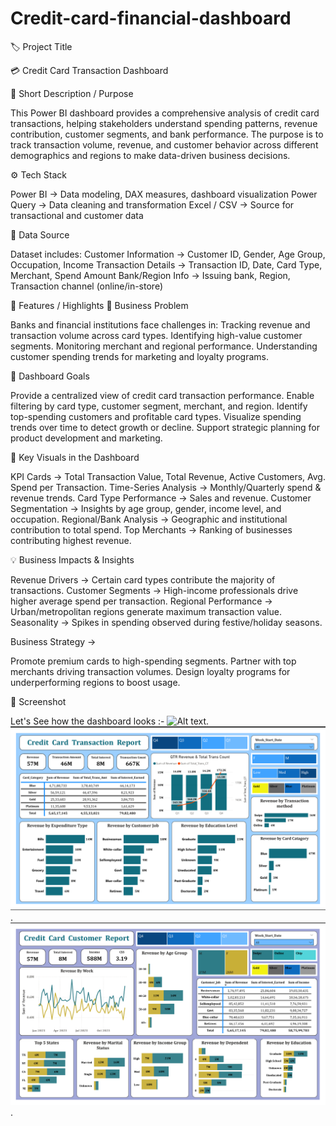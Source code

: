 # Credit-card-financial-dashboard

🏷️ Project Title

💳 Credit Card Transaction Dashboard

📝 Short Description / Purpose

This Power BI dashboard provides a comprehensive analysis of credit card transactions, helping stakeholders understand spending patterns, revenue contribution, customer segments, and bank performance.
The purpose is to track transaction volume, revenue, and customer behavior across different demographics and regions to make data-driven business decisions.

⚙️ Tech Stack

Power BI → Data modeling, DAX measures, dashboard visualization
Power Query → Data cleaning and transformation
Excel / CSV → Source for transactional and customer data

📂 Data Source

Dataset includes:
Customer Information → Customer ID, Gender, Age Group, Occupation, Income
Transaction Details → Transaction ID, Date, Card Type, Merchant, Spend Amount
Bank/Region Info → Issuing bank, Region, Transaction channel (online/in-store)

🌟 Features / Highlights
🔎 Business Problem

Banks and financial institutions face challenges in:
Tracking revenue and transaction volume across card types.
Identifying high-value customer segments.
Monitoring merchant and regional performance.
Understanding customer spending trends for marketing and loyalty programs.

🎯 Dashboard Goals

Provide a centralized view of credit card transaction performance.
Enable filtering by card type, customer segment, merchant, and region.
Identify top-spending customers and profitable card types.
Visualize spending trends over time to detect growth or decline.
Support strategic planning for product development and marketing.

📌 Key Visuals in the Dashboard

KPI Cards → Total Transaction Value, Total Revenue, Active Customers, Avg. Spend per Transaction.
Time-Series Analysis → Monthly/Quarterly spend & revenue trends.
Card Type Performance → Sales and revenue.
Customer Segmentation → Insights by age group, gender, income level, and occupation.
Regional/Bank Analysis → Geographic and institutional contribution to total spend.
Top Merchants → Ranking of businesses contributing highest revenue.

💡 Business Impacts & Insights

Revenue Drivers → Certain card types contribute the majority of transactions.
Customer Segments → High-income professionals drive higher average spend per transaction.
Regional Performance → Urban/metropolitan regions generate maximum transaction value.
Seasonality → Spikes in spending observed during festive/holiday seasons.

Business Strategy →

Promote premium cards to high-spending segments.
Partner with top merchants driving transaction volumes.
Design loyalty programs for underperforming regions to boost usage.

📸 Screenshot 

Let's See how the dashboard looks :- ![Alt text](https://github.com/username/repo/assets/image.png).
![Dashboard Preview](https://github.com/saptarshi321/Credit-card-financial-dashboard/blob/main/Credit%20Card%20Transaction%20Report.png).
![](https://github.com/saptarshi321/Credit-card-financial-dashboard/blob/main/Credit%20Card%20Customer%20Report.png).
